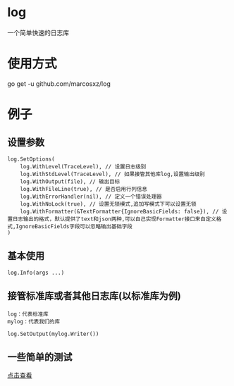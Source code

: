 # log
一个简单快速的日志库

# 使用方式
go get -u github.com/marcosxz/log

# 例子
## 设置参数
```
log.SetOptions(
    log.WithLevel(TraceLevel), // 设置日志级别
    log.WithStdLevel(TraceLevel), // 如果接管其他库log,设置输出级别
    log.WithOutput(file), // 输出目标
    log.WithFileLine(true), // 是否启用行列信息
    log.WithErrorHandler(nil), // 定义一个错误处理器
    log.WithNoLock(true), // 设置无锁模式,追加写模式下可以设置无锁
    log.WithFormatter(&TextFormatter{IgnoreBasicFields: false}), // 设置日志输出的格式，默认提供了text和json两种,可以自己实现Formatter接口来自定义格式,IgnoreBasicFields字段可以忽略输出基础字段
)
```

## 基本使用
```
log.Info(args ...)
```

## 接管标准库或者其他日志库(以标准库为例)
```
log：代表标准库
mylog：代表我们的库

log.SetOutput(mylog.Writer())
```

## 一些简单的测试
[点击查看](./logger_test.go)